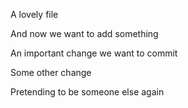 A lovely file

And now we want to add something

An important change we want to commit

Some other change

Pretending to be someone else again
